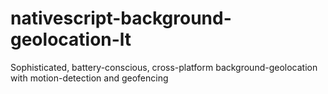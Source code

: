 # nativescript-background-geolocation-lt
Sophisticated, battery-conscious, cross-platform background-geolocation with motion-detection and geofencing
